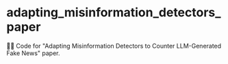 # adapting_misinformation_detectors_paper
👨‍💻 Code for "Adapting Misinformation Detectors to Counter LLM-Generated Fake News" paper.

